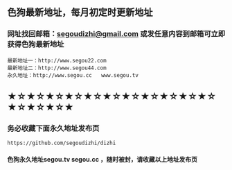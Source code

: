 ## 色狗最新地址，每月初定时更新地址
### 网址找回邮箱：segoudizhi@gmail.com 或发任意内容到邮箱可立即获得色狗最新地址
```javasript
最新地址一：http://www.segou22.com
最新地址二：http://www.segou44.com
永久地址：http://www.segou.cc   www.segou.tv
```
## ★☆★☆★☆★☆★☆★☆★☆★☆★☆★☆★☆★☆★☆★☆★
### 务必收藏下面永久地址发布页
```javasript
https://github.com/segoudizhi/dizhi
```
#### 色狗永久地址segou.tv   segou.cc  ，随时被封，请收藏以上地址发布页
